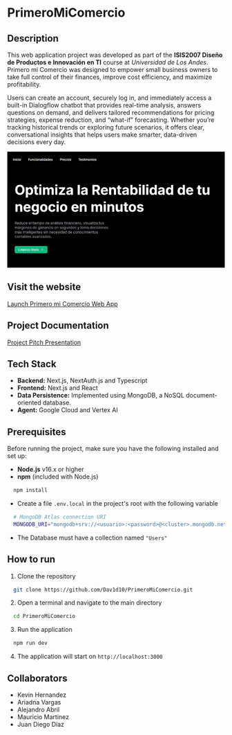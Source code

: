 # PrimeroMiComercio

## Description

This web application project was developed as part of the **ISIS2007 Diseño de Productos e Innovación en TI** course at _Universidad de Los Andes_. Primero mi Comercio was designed to empower small business owners to take full control of their finances, improve cost efficiency, and maximize profitability. 

Users can create an account, securely log in, and immediately access a built-in Dialogflow chatbot that provides real-time analysis, answers questions on demand, and delivers tailored recommendations for pricing strategies, expense reduction, and “what-if” forecasting. Whether you’re tracking historical trends or exploring future scenarios, it offers clear, conversational insights that helps users make smarter, data-driven decisions every day.

<img src="public/images/landing page.jpg" alt="Landing preview" width="700"/>

## Visit the website

[Launch Primero mi Comercio Web App](https://page-pmc.onrender.com)

## Project Documentation

[Project Pitch Presentation](https://www.canva.com/design/DAGqdGC5agU/fW2DqXZrm3aKBlXuERm8_w/edit?utm_content=DAGqdGC5agU&utm_campaign=designshare&utm_medium=link2&utm_source=sharebutton)

## Tech Stack

- **Backend:** Next.js, NextAuth.js and Typescript
- **Frontend:** Next.js and React
- **Data Persistence:** Implemented using MongoDB, a NoSQL document-oriented database.
- **Agent:** Google Cloud and Vertex AI

## Prerequisites

Before running the project, make sure you have the following installed and set up:

- **Node.js** v16.x or higher
- **npm** (included with Node.js)
```bash
  npm install
  ```
- Create a file `.env.local` in the project's root with the following variable
```bash
  # MongoDB Atlas connection URI
  MONGODB_URI="mongodb+srv://<usuario>:<password>@<cluster>.mongodb.net/<dbname>?retryWrites=true&w=majority"
  ```
- The Database must have a collection named `"Users"`

## How to run 

1. Clone the repository
```bash
  git clone https://github.com/Dav1d10/PrimeroMiComercio.git
  ```
2. Open a terminal and navigate to the main directory
```bash
  cd PrimeroMiComercio
  ```
3. Run the application
```bash
  npm run dev
  ```
4. The application will start on `http://localhost:3000`

## Collaborators

- Kevin Hernandez
- Ariadna Vargas
- Alejandro Abril
- Mauricio Martinez
- Juan Diego Diaz
